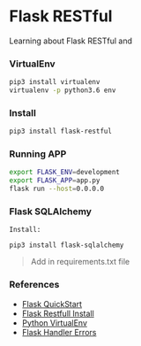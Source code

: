 # Flask RESTful

Learning about Flask RESTful and

### VirtualEnv

```bash
pip3 install virtualenv
virtualenv -p python3.6 env
```

### Install

```bash
pip3 install flask-restful
```

### Running APP

```bash
export FLASK_ENV=development
export FLASK_APP=app.py
flask run --host=0.0.0.0
```

### Flask SQLAlchemy

`Install:`
```
pip3 install flask-sqlalchemy
```

> Add in requirements.txt file

### References

* [Flask QuickStart](https://flask.palletsprojects.com/en/1.1.x/quickstart/)
* [Flask Restfull Install](https://flask-restful.readthedocs.io/en/latest/installation.html)
* [Python VirtualEnv](https://pythonacademy.com.br/blog/python-e-virtualenv-como-programar-em-ambientes-virtuais)
* [Flask Handler Errors](https://flask.palletsprojects.com/en/1.1.x/errorhandling/#application-errors)